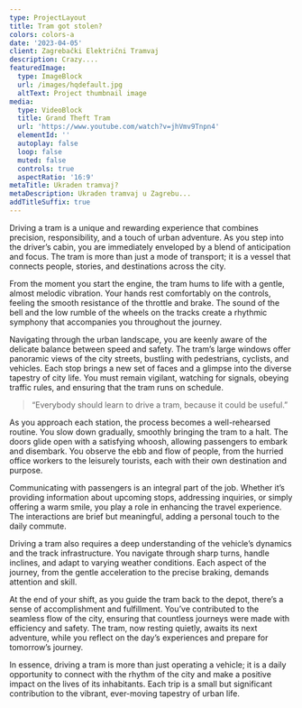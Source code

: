 ```yaml
---
type: ProjectLayout
title: Tram got stolen?
colors: colors-a
date: '2023-04-05'
client: Zagrebački Električni Tramvaj
description: Crazy....
featuredImage:
  type: ImageBlock
  url: /images/hqdefault.jpg
  altText: Project thumbnail image
media:
  type: VideoBlock
  title: Grand Theft Tram
  url: 'https://www.youtube.com/watch?v=jhVmv9Tnpn4'
  elementId: ''
  autoplay: false
  loop: false
  muted: false
  controls: true
  aspectRatio: '16:9'
metaTitle: Ukraden tramvaj?
metaDescription: Ukraden tramvaj u Zagrebu...
addTitleSuffix: true
---
```

Driving a tram is a unique and rewarding experience that combines precision, responsibility, and a touch of urban adventure. As you step into the driver’s cabin, you are immediately enveloped by a blend of anticipation and focus. The tram is more than just a mode of transport; it is a vessel that connects people, stories, and destinations across the city.

From the moment you start the engine, the tram hums to life with a gentle, almost melodic vibration. Your hands rest comfortably on the controls, feeling the smooth resistance of the throttle and brake. The sound of the bell and the low rumble of the wheels on the tracks create a rhythmic symphony that accompanies you throughout the journey.

Navigating through the urban landscape, you are keenly aware of the delicate balance between speed and safety. The tram’s large windows offer panoramic views of the city streets, bustling with pedestrians, cyclists, and vehicles. Each stop brings a new set of faces and a glimpse into the diverse tapestry of city life. You must remain vigilant, watching for signals, obeying traffic rules, and ensuring that the tram runs on schedule.

> “Everybody should learn to drive a tram, because it could be useful.”

As you approach each station, the process becomes a well-rehearsed routine. You slow down gradually, smoothly bringing the tram to a halt. The doors glide open with a satisfying whoosh, allowing passengers to embark and disembark. You observe the ebb and flow of people, from the hurried office workers to the leisurely tourists, each with their own destination and purpose.

Communicating with passengers is an integral part of the job. Whether it’s providing information about upcoming stops, addressing inquiries, or simply offering a warm smile, you play a role in enhancing the travel experience. The interactions are brief but meaningful, adding a personal touch to the daily commute.

Driving a tram also requires a deep understanding of the vehicle’s dynamics and the track infrastructure. You navigate through sharp turns, handle inclines, and adapt to varying weather conditions. Each aspect of the journey, from the gentle acceleration to the precise braking, demands attention and skill.

At the end of your shift, as you guide the tram back to the depot, there’s a sense of accomplishment and fulfillment. You’ve contributed to the seamless flow of the city, ensuring that countless journeys were made with efficiency and safety. The tram, now resting quietly, awaits its next adventure, while you reflect on the day’s experiences and prepare for tomorrow’s journey.

In essence, driving a tram is more than just operating a vehicle; it is a daily opportunity to connect with the rhythm of the city and make a positive impact on the lives of its inhabitants. Each trip is a small but significant contribution to the vibrant, ever-moving tapestry of urban life.
